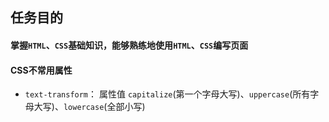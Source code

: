 ## 任务目的
#### 掌握`HTML`、`CSS`基础知识，能够熟练地使用`HTML`、`CSS`编写页面
#### CSS不常用属性

- `text-transform`： 属性值 `capitalize`(第一个字母大写)、`uppercase`(所有字母大写)、`lowercase`(全部小写)